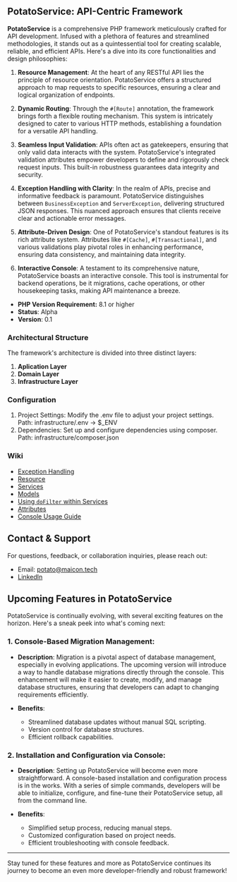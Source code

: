 
## PotatoService: API-Centric Framework

**PotatoService** is a comprehensive PHP framework meticulously crafted for API development. Infused with a plethora of features and streamlined methodologies, it stands out as a quintessential tool for creating scalable, reliable, and efficient APIs. Here's a dive into its core functionalities and design philosophies:

1.  **Resource Management**: At the heart of any RESTful API lies the principle of resource orientation. PotatoService offers a structured approach to map requests to specific resources, ensuring a clear and logical organization of endpoints.
    
2.  **Dynamic Routing**: Through the `#[Route]` annotation, the framework brings forth a flexible routing mechanism. This system is intricately designed to cater to various HTTP methods, establishing a foundation for a versatile API handling.
    
3.  **Seamless Input Validation**: APIs often act as gatekeepers, ensuring that only valid data interacts with the system. PotatoService's integrated validation attributes empower developers to define and rigorously check request inputs. This built-in robustness guarantees data integrity and security.
    
4.  **Exception Handling with Clarity**: In the realm of APIs, precise and informative feedback is paramount. PotatoService distinguishes between `BusinessException` and `ServerException`, delivering structured JSON responses. This nuanced approach ensures that clients receive clear and actionable error messages.
    
5.  **Attribute-Driven Design**: One of PotatoService's standout features is its rich attribute system. Attributes like `#[Cache]`, `#[Transactional]`, and various validations play pivotal roles in enhancing performance, ensuring data consistency, and maintaining data integrity.
    
6.  **Interactive Console**: A testament to its comprehensive nature, PotatoService boasts an interactive console. This tool is instrumental for backend operations, be it migrations, cache operations, or other housekeeping tasks, making API maintenance a breeze.


* **PHP Version Requirement:** 8.1 or higher
* **Status**: Alpha
* **Version**: 0.1

### Architectural Structure
The framework's architecture is divided into three distinct layers:

1. **Aplication Layer**
2. **Domain Layer**
3. **Infrastructure Layer**

### Configuration
1. Project Settings: Modify the .env file to adjust your project settings. Path: infrastructure/.env -> $_ENV
2. Dependencies: Set up and configure dependencies using composer. Path: infrastructure/composer.json

### Wiki
* [Exception Handling](https://github.com/Dellacurtais/PotatoService/wiki/Exception-Handling)
* [Resource](https://github.com/Dellacurtais/PotatoService/wiki/Resource-Management)
* [Services](https://github.com/Dellacurtais/PotatoService/wiki/Services)
* [Models](https://github.com/Dellacurtais/PotatoService/wiki/Models)
* [Using `doFilter` within Services](https://github.com/Dellacurtais/PotatoService/wiki/Using-%60doFilter%60-within-Services)
* [Attributes](https://github.com/Dellacurtais/PotatoService/wiki/Attributes)
* [Console Usage Guide](https://github.com/Dellacurtais/PotatoService/wiki/Console-Usage-Guide)

## Contact & Support

For questions, feedback, or collaboration inquiries, please reach out:

-   Email: potato@maicon.tech
-   [LinkedIn](https://www.linkedin.com/in/maicongoncalez/)

## Upcoming Features in PotatoService

PotatoService is continually evolving, with several exciting features on the horizon. Here's a sneak peek into what's coming next:

### 1. Console-Based Migration Management:

-   **Description**: Migration is a pivotal aspect of database management, especially in evolving applications. The upcoming version will introduce a way to handle database migrations directly through the console. This enhancement will make it easier to create, modify, and manage database structures, ensuring that developers can adapt to changing requirements efficiently.
    
-   **Benefits**:
    -   Streamlined database updates without manual SQL scripting.
    -   Version control for database structures.
    -   Efficient rollback capabilities.

### 2. Installation and Configuration via Console:

-   **Description**: Setting up PotatoService will become even more straightforward. A console-based installation and configuration process is in the works. With a series of simple commands, developers will be able to initialize, configure, and fine-tune their PotatoService setup, all from the command line.
    
-   **Benefits**:
    -   Simplified setup process, reducing manual steps.
    -   Customized configuration based on project needs.
    -   Efficient troubleshooting with console feedback.

----------

Stay tuned for these features and more as PotatoService continues its journey to become an even more developer-friendly and robust framework!
